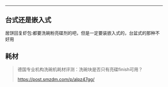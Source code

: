 

---



## 台式还是嵌入式

居饼回复虾包:都要洗碗粉亮碟剂的吧，但是一定要装嵌入式的，台盆式的那种不好用

## 耗材



>  德国专业机构洗碗机耗材评测：洗碗块是否只有亮碟finish可用？
>
> https://post.smzdm.com/p/alpz47gg/